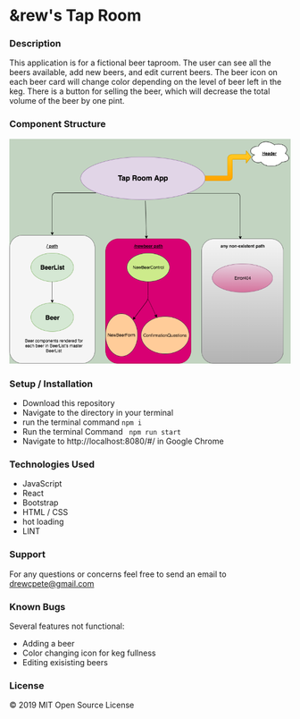 # &rew's Tap Room

### Description
This application is for a fictional beer taproom.  The user can see all the beers available, add new beers, and edit current beers.  The beer icon on each beer card will change color depending on the level of beer left in the keg.  There is a button for selling the beer, which will decrease the total volume of the beer by one pint.

### Component Structure
![flow chart](./src/assets/img/flowchart.png)

### Setup / Installation
* Download this repository
* Navigate to the directory in your terminal
* run the terminal command ```npm i```
* Run the terminal Command ``` npm run start```
* Navigate to http://localhost:8080/#/ in Google Chrome

### Technologies Used
* JavaScript
* React
* Bootstrap
* HTML / CSS
* hot loading
* LINT

### Support
For any questions or concerns feel free to send an email to drewcpete@gmail.com

### Known Bugs
Several features not functional:
* Adding a beer
* Color changing icon for keg fullness
* Editing exisisting beers

### License

&copy; 2019 MIT Open Source License
